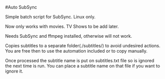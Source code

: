 #Auto SubSync

Simple batch script for SubSync. Linux only.

Now only works with movies. TV Shows to be add later.

Needs SubSync and ffmpeg installed, otherwise will not work.

Copies subtitles to a separate folder(./subtitles/) to avoid undesired actions. You are free then to use the automation included or to copy manually.

Once processed the subtitle name is put on subtitles.txt file so is ignored the next time is run. You can place a subtitle name on that file if you want to ignore it.